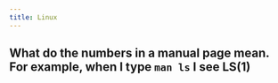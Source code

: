 ```yaml
---
title: Linux
---
```


## What do the numbers in a manual page mean. For example, when I type `man ls` I see LS(1)
